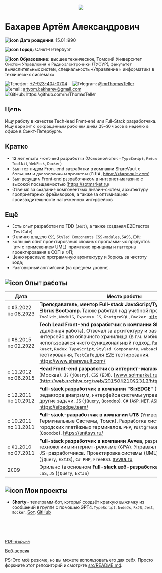 <p align="center">
<img src="images/photo.jpg" class="photo">
</p>

# Бахарев Артём Александрович

**![icon](images/calendar-event.svg) Дата рождения:** 15.01.1990

**![icon](images/geo-alt.svg) Город:** Санкт-Петербург

**![icon](images/mortarboard-fill.svg) Образование:** высшее техническое, Томский Университет Систем Управления и Радиоэлектроники (ТУСУР), факультет вычислительных систем, специальность «Управление и информатика в технических системах»

<nobr>![Телефон:](images/telephone.svg) <a href="tel:+79234040704">+7-923-404-0704</a></nobr>&emsp;
<nobr>![Telegram:](images/telegram.svg) <a href="https://t.me/mrthomasteller">@mrThomasTeller</a></nobr>&emsp;<br class="hide">
<nobr>![email:](images/email.svg) artyom.bakharev@gmail.com</nobr>&emsp;
<nobr>![GitHub:](images/github.svg) https://github.com/mrThomasTeller</nobr>

## Цель

Ищу работу в качестве Tech-lead Front-end или Full-Stack разработчика. Ищу вариант с сокращённым рабочим днём 25-30 часов в неделю в офисе в Санкт-Петербурге.

## Кратко

- 12 лет опыта Front-end разработки (Основной стек - `TypeScript`, `Redux Toolkit`, `WebPack`, `Docker`)
- Был тех-лидом Front-end разработки в компании ShareVault с большим и долгосрочным проектом (США, https://sharevault.com)
- Был ведущим Front-end разработчиком в интернет-магазине с высокой посещаемостью (https://sotmarket.ru)
- Отвечал за создание компонентных дизайн-систем, архитектуру проприетарных фреймворков, а также за оптимизацию производительности нагруженных интерфейсов

## Ещё

- Есть опыт разработки по TDD (`Jest`), а также создания E2E тестов (`TestCafe`)
- Отлично владею `CSS`, `Styled Components`, `CSS-modules`, `SASS`, `БЭМ`;
- Большой опыт проектирования сложных программных продуктов (втч с применением UML), применяю принципы и паттерны проектирования в ООП и ФП;
- Ценю красивую программную архитектуру и борюсь за чистоту кода;
- Разговорный английский (на среднем уровне).

<p style="break-after: page;"></p>

## ![icon](images/briefcase-fill.svg) Опыт работы

| Дата                           | Место работы                                                                                                                                                                                                                                                                                                                                                                                                               |
| ------------------------------ | -------------------------------------------------------------------------------------------------------------------------------------------------------------------------------------------------------------------------------------------------------------------------------------------------------------------------------------------------------------------------------------------------------------------------- |
| с&nbsp;03.2022 по&nbsp;08.2023 | **Преподаватель, ментор Full-stack JavaScript/TypeScript в школе Elbrus Bootcamp.** Также работал над учебной программой. `React`, `Redux Toolkit`, `NodeJS`, `Express JS`, `PostgreSQL`, `Docker`. https://elbrusboot.camp/                                                                                                                                                                                               |
| с&nbsp;08.2015 по&nbsp;02.2022 | **Tech Lead Front-end разработчик в компании ShareVault** (США, удалённая работа). Отвечал за архитектуру и разрабатывал веб-интерсейс для облачного хранилища (в т.ч. мобильный). В разработке использовался чисто функциональный подход. `Ramda` (ФП для JS), `React`, `Redux`, `TypeScript`, `Styled Components`, `webpack`, `Jest` для Unit-тестирования, `TestCafe` для E2E тестирования. https://www.sharevault.com/ |
| с&nbsp;11.2012 по&nbsp;06.2015 | **Head Front-end разработчик в интернет-магазине "Сотмаркет"** (Москва). `JS` (`jQuery`), `CSS` (`БЭМ`). [www.sotmarket.ru](http://web.archive.org/web/20150421092312/http://www.sotmarket.ru/)                                                                                                                                                                                                                            |
| с&nbsp;12.2011 по&nbsp;10.2012 | **Full-stack разработчик в компании "SibEDGE"** (Томск). Разработка редактора диаграмм, интерфейса системы управления криобанков и другие задачи. `JS` (`jQuery`, `Qooxdoo`), `C#` (`ASP.NET`, `ASP.NET MVC`). https://sibedge.team/                                                                                                                                                                                       |
| с&nbsp;10.2011 по&nbsp;11.2011 | **Full-stack-разработчик в компании UTS** (Универсальные Терминальные Системы, Томск). Разработка системы мониторинга городских платёжных терминалов. `PHP`, `PostgreSQL`, `C#` (`ASP.NET`), `JS` (`Qooxdoo`). https://unitsys.ru/                                                                                                                                                                                         |
| с&nbsp;01.2010 по&nbsp;07.2011 | **Full-stack разработчик в компании Avvea**, разрабатывающей новые технологии в интернет-рекламе (CPA). Управлял небольшой группой JS-разработчиков. Проектировка системы (UML). `PostgreSQL`, `JS` (`jQuery`, `ExtJS`), `C#`, `PHP`, `FreeBSD`. [avvea.ru](http://web.archive.org/web/20120521052046/http://avvea.ru/)                                                                                                    |
| 2009                           | Фриланс (в основном **Full-stack веб-разработка**). `MySQL`, `PHP` (`Kohana`), `CSS`, `JS` (`jQuery`, `ExtJS`)                                                                                                                                                                                                                                                                                                             |

## ![icon](images/window-stack.svg) Мои проекты

- **Shorty** - телеграмм-бот, который создаёт краткую выжимку из сообщений в группе с помощью GPT4. `TypeScript`, `NodeJs`, `RxJS`, `Jest`, `Docker`. [Бот](https://t.me/shorty_chat_bot), [GitHub](https://github.com/mrThomasTeller/shorty-telegram-summarization-bot)

<div class="hide">
  <br>
  <br>
  <br>
  <p>
    <a href="https://mrthomasteller.github.io/cv/cv.pdf">PDF-версия</a>
  </p>
  <p>
  <a href="https://mrthomasteller.github.io/cv/">Веб-версия</a>
  </p>
  PS: Это моё резюме, но вы можете использовать его для себя. Просто форкните этот репозиторий и смотрите <a href="src/README.md">src/README.md</a>.
</div>

